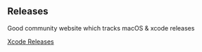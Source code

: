 


## Releases

Good community website which tracks macOS & xcode releases

[Xcode Releases](https://xcodereleases.com/)



